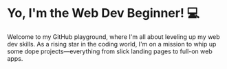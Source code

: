# Yo, I'm the Web Dev Beginner! 💻

Welcome to my GitHub playground, where I'm all about leveling up my web dev skills. As a rising star in the coding world, I'm on a mission to whip up some dope projects—everything from slick landing pages to full-on web apps.

